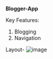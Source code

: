 **Blogger-App**

Key Features:
1. Blogging
2. Navigation

Layout-
![image](https://user-images.githubusercontent.com/15225177/189070029-0d99f0d7-598c-48f0-999f-8e5ba425b673.png)
